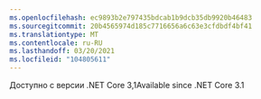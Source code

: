 ```yaml
---
ms.openlocfilehash: ec9893b2e797435bdcab1b9dcb35db9920b46483
ms.sourcegitcommit: 20b4565974d185c7716656a6c63e3cfdbdf4bf41
ms.translationtype: MT
ms.contentlocale: ru-RU
ms.lasthandoff: 03/20/2021
ms.locfileid: "104805611"
---
```

<span data-ttu-id="3f3a3-101">Доступно с версии .NET Core 3,1</span><span class="sxs-lookup"><span data-stu-id="3f3a3-101">Available since .NET Core 3.1</span></span>
